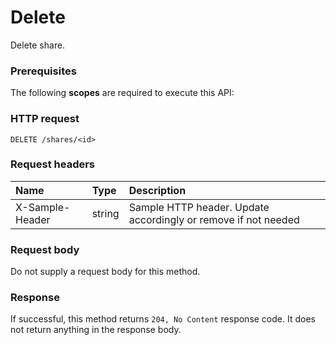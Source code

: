 # Delete

Delete share.
### Prerequisites
The following **scopes** are required to execute this API: 
### HTTP request
<!-- { "blockType": "ignored" } -->
```http
DELETE /shares/<id>

```
### Request headers
| Name       | Type | Description|
|:---------------|:--------|:----------|
| X-Sample-Header  | string  | Sample HTTP header. Update accordingly or remove if not needed|

### Request body
Do not supply a request body for this method.


### Response
If successful, this method returns `204, No Content` response code. It does not return anything in the response body.


<!-- uuid: 39e14b84-f227-4139-9b73-40e5cbcfc417
2015-10-19 08:46:49 UTC -->
<!-- {
  "type": "#page.annotation",
  "description": "Delete",
  "keywords": "",
  "section": "documentation",
  "tocPath": ""
}-->
